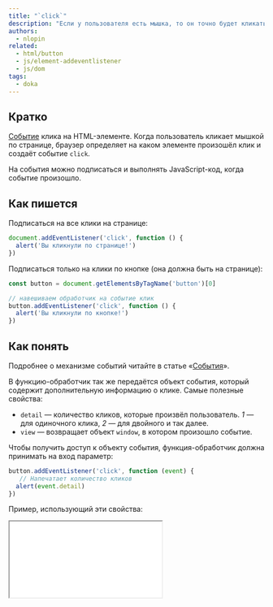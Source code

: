 ```yaml
---
title: "`click`"
description: "Если у пользователя есть мышка, то он точно будет кликать курсором по странице."
authors:
  - nlopin
related:
  - html/button
  - js/element-addeventlistener
  - js/dom
tags:
  - doka
---
```


## Кратко

[Событие](/js/events/) клика на HTML-элементе. Когда пользователь кликает мышкой по странице, браузер определяет на каком элементе произошёл клик и создаёт событие `click`.

На события можно подписаться и выполнять JavaScript-код, когда событие произошло.

## Как пишется

Подписаться на все клики на странице:

```js
document.addEventListener('click', function () {
  alert('Вы кликнули по странице!')
})
```

Подписаться только на клики по кнопке (она должна быть на странице):

```js
const button = document.getElementsByTagName('button')[0]

// навешиваем обработчик на событие клик
button.addEventListener('click', function () {
  alert('Вы кликнули по кнопке!')
})
```

## Как понять

Подробнее о механизме событий читайте в статье «[События](/js/events/)».

В функцию-обработчик так же передаётся объект события, который содержит дополнительную информацию о клике. Самые полезные свойства:

- `detail` — количество кликов, которые произвёл пользователь. _1_ — для одиночного клика, _2_ — для двойного и так далее.
- `view` — возвращает объект `window`, в котором произошло событие.

Чтобы получить доступ к объекту события, функция-обработчик должна принимать на вход параметр:

```js
button.addEventListener('click', function (event) {
   // Напечатает количество кликов
  alert(event.detail)
})
```

Пример, использующий эти свойства:

<iframe title="Как работает .click" src="demos/Lopinopulos-gJZxeK/" height="150"></iframe>
